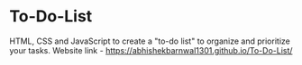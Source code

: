 # To-Do-List
HTML, CSS and JavaScript to create a "to-do list" to organize and prioritize your tasks.
Website link - https://abhishekbarnwal1301.github.io/To-Do-List/
